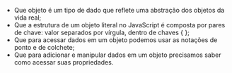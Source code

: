 - Que objeto é um tipo de dado que reflete uma abstração dos objetos da vida real;
- Que a estrutura de um objeto literal no JavaScript é composta por pares de chave: valor separados por vírgula, dentro de chaves { };
- Que para acessar dados em um objeto podemos usar as notações de ponto e de colchete;
- Que para adicionar e manipular dados em um objeto precisamos saber como acessar suas propriedades.